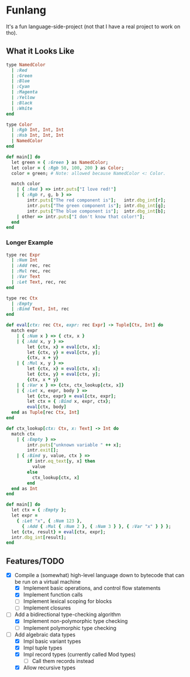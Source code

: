 # Funlang

It's a fun language-side-project (not that I have a real project to work on tho).

## What it Looks Like
```ruby
type NamedColor
  | :Red
  | :Green
  | :Blue
  | :Cyan
  | :Magenta
  | :Yellow
  | :Black
  | :White
end

type Color
  | :Rgb Int, Int, Int
  | :Hsb Int, Int, Int
  | NamedColor
end

def main[] do
  let green = { :Green } as NamedColor;
  let color = { :Rgb 50, 100, 200 } as Color;
  color = green; # Note: allowed because NamedColor <: Color.

  match color
    | { :Red } => intr.puts["I love red!"]
    | { :Rgb r, g, b } =>
        intr.puts["The red component is"];   intr.dbg_int[r];
        intr.puts["The green component is"]; intr.dbg_int[g];
        intr.puts["The blue component is"];  intr.dbg_int[b];
    | other => intr.puts["I don't know that color!"];
  end
end
```

### Longer Example
```ruby
type rec Expr
  | :Num Int
  | :Add rec, rec
  | :Mul rec, rec
  | :Var Text
  | :Let Text, rec, rec
end

type rec Ctx
  | :Empty
  | :Bind Text, Int, rec
end

def eval[ctx: rec Ctx, expr: rec Expr] -> Tuple[Ctx, Int] do
  match expr
    | { :Num x } => { ctx, x }
    | { :Add x, y } =>
        let {ctx, x} = eval[ctx, x];
        let {ctx, y} = eval[ctx, y];
        {ctx, x + y}
    | { :Mul x, y } =>
        let {ctx, x} = eval[ctx, x];
        let {ctx, y} = eval[ctx, y];
        {ctx, x * y}
    | { :Var x } => {ctx, ctx_lookup[ctx, x]}
    | { :Let x, expr, body } =>
        let {ctx, expr} = eval[ctx, expr];
        let ctx = { :Bind x, expr, ctx};
        eval[ctx, body]
  end as Tuple[rec Ctx, Int]
end

def ctx_lookup[ctx: Ctx, x: Text] -> Int do
  match ctx
    | { :Empty } =>
        intr.puts["unknown variable " ++ x];
        intr.exit[];
    | { :Bind y, value, ctx } =>
        if intr.eq_text[y, x] then
          value
        else 
          ctx_lookup[ctx, x]
        end
  end as Int
end

def main[] do
  let ctx = { :Empty };
  let expr =
    { :Let "x", { :Num 123 },
      { :Add { :Mul { :Num 2 }, { :Num 3 } }, { :Var "x" } } };
  let {ctx, result} = eval[ctx, expr];
  intr.dbg_int[result];
end
```

## Features/TODO
- [X] Compile a (somewhat) high-level language down to bytecode that can be run on a virtual machine
    - [X] Implement basic operations, and control flow statements
    - [X] Implement function calls
    - [ ] Implement lexical scoping for blocks
    - [ ] Implement closures
- [ ] Add a bidirectional type-checking algorithm
  - [X] Implement non-polymorphic type checking
  - [ ] Implement polymorphic type checking
- [ ] Add algebraic data types
  - [X] Impl basic variant types
  - [X] Impl tuple types
  - [X] Impl record types (currently called Mod types)
    - [ ] Call them records instead
  - [X] Allow recursive types

